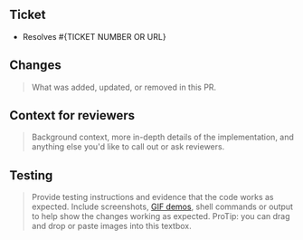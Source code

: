 ## Ticket

- Resolves #{TICKET NUMBER OR URL}

## Changes

> What was added, updated, or removed in this PR.

## Context for reviewers

> Background context, more in-depth details of the implementation, and anything else you'd like to call out or ask reviewers.

## Testing

> Provide testing instructions and evidence that the code works as expected. Include screenshots, [GIF demos](https://www.cockos.com/licecap/), shell commands or output to help show the changes working as expected. ProTip: you can drag and drop or paste images into this textbox.